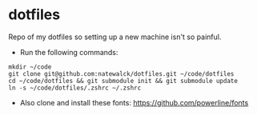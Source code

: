 # dotfiles
Repo of my dotfiles so setting up a new machine isn't so painful.

* Run the following commands:
```
mkdir ~/code
git clone git@github.com:natewalck/dotfiles.git ~/code/dotfiles
cd ~/code/dotfiles && git submodule init && git submodule update
ln -s ~/code/dotfiles/.zshrc ~/.zshrc
```
* Also clone and install these fonts: https://github.com/powerline/fonts
